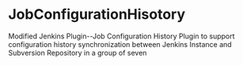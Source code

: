 # JobConfigurationHisotory
Modified Jenkins Plugin--Job Configuration History Plugin to support configuration history synchronization between Jenkins Instance and Subversion Repository in a group of seven 

